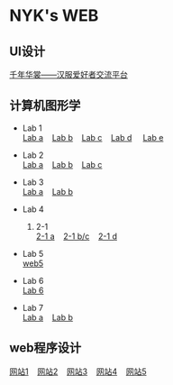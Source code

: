# NYK's WEB
## UI设计
[千年华裳——汉服爱好者交流平台](/ui/index.html)
## 计算机图形学
- Lab 1 <br>
[Lab a](/webGL/web/a.html) &nbsp;&nbsp;  [Lab b](/webGL/web/b.html)   &nbsp;&nbsp;
 [Lab c](/webGL/web/c.html)  &nbsp;&nbsp;  [Lab d](/webGL/web/d.html) &nbsp; &nbsp;  [Lab e](/webGL/web/e.html)

- Lab 2  <br>
  [Lab a](/webGL/web2/a.html) &nbsp;&nbsp;  [Lab b](/webGL/web2/b.html)   &nbsp;&nbsp;
 [Lab c](/webGL/web2/c.html)  &nbsp;&nbsp;
- Lab 3  <br>
  [Lab a](/webGL/web3/a.html) &nbsp;&nbsp; [Lab b](/webGL/web3/b.html) &nbsp;&nbsp; 

- Lab 4  <br>
  1. 2-1  <br>
  [2-1 a](/webGL/web4/2-1a.html) &nbsp;&nbsp; [2-1 b/c](/webGL/web4/2-1bc.html) &nbsp;&nbsp;
 [2-1 d](/webGL/web4/2-1d.html) &nbsp;&nbsp; 
  
 - Lab 5  <br>
 [web5](/webGL/web5/web5.html) &nbsp;&nbsp;
  
 - Lab 6  <br>
 [Lab 6](/webGL/web6/6.html) &nbsp;&nbsp;

 - Lab 7  <br>
 [Lab a](/webGL/web7/01.html) &nbsp;&nbsp; [Lab b](/webGL/web7/b.html) &nbsp;&nbsp; 

## web程序设计
 [网站1](/web/1/重生之门2.html) &nbsp;&nbsp; [网站2](/web/2/index.html) &nbsp;&nbsp; 
 [网站3](/web/3/index.html) &nbsp;&nbsp; [网站4](/web/4/index.html) &nbsp;&nbsp; [网站5](/web/5/index.html) &nbsp;&nbsp;

